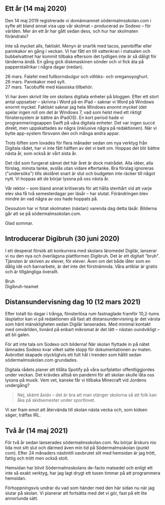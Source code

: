 ## Ett år (14 maj 2020)

Den 14 maj 2019 registrerade vi domännamnet södermalmsskolan.com i syfte att
bland annat visa upp vår skolmat – producerad av Sodexo – för världen. Mer än
ett år har gått sedan dess, och hur har skolmaten förändrats?

Inte så mycket alls, faktiskt. Menyn är snarlik med tacos, pannbiffar eller
pannkakor en gång i veckan. Vi har fått en till vattenkran i matsalen och
bubbelvattnet har kommit tillbaka eftersom det tydligen inte är så dåligt för
tänderna ändå. En gång gick diskmaskinen sönder och vi fick äta på
papperstallrikar i några dagar (nedan).

26 mars. Falafel med fullkornsbulgur och vitlöks- och oreganoyoghurt.  
26 mars. Pannkakor med sylt.  
27 mars. Tacobuffé med klassiska tillbehör.  

Vi har även skrivit lite om skolans digitala enheter på bloggen. Efter ett stort
antal uppsatser – skrivna i Word på en iPad – saknar vi Word på Windows enormt
mycket. Faktiskt saknar jag hela Windows enormt mycket (det spelar ingen roll om
det är Windows 7, vad som helst med ett riktigt fönstersystem är bättre än iPadOS).
En kort period hade vi programmeringsappen Swift på våra digitala enheter. Det var
ingen succé direkt, men uppskattades av några (inklusive några på redaktionen).
När vi bytte app-system försvann den och många andra appar.

Trots löften som lovades för flera månader sedan om nya verktyg från Digitala
rådet, har vi inte fått hälften av det vi bett om. Hoppas det blir bättre nästa
år, som också är vårt sista år.

Det råd som fungerat sämst det här året är dock matrådet. Alla idéer, alla
förslag, minsta tanke, avslås utan vidare eftertanke. Bra förslag ignoreras
("undersöks") tills skolåret snart är slut och budgeten inte räcker till något
nytt. Vi hoppas att de börjar lyssna på oss nästa år.

Vår rektor – som bland annat kritiserats för att hålla stenhårt vid att varje
elev ska få två semesterdagar per läsår – har slutat. Förändringen blev mindre
än vad några av oss hade hoppats på.

Dessutom har vi fotat skolmaten (nästan) varenda dag detta läsår. Bilderna går
att se på södermalmsskolan.com.

Glad sommar.

## Introducerar Digibruh (30 juni 2020)

I ett desperat försök att konkurrera med skolans läromedel Digilär, lanserar
vi nu den nya och överlägsna plattformen Digibruh. Det är ett digitalt
"bruh". Tjänsten är skriven av elever, för elever. Även om det både låter
som en dålig idé och barnarbete, är det inte det förstnämnda. Våra
artiklar är gratis och är tillgängliga överallt.

Bruh  
Digibruh-teamet

## Distansundervisning dag 10 (12 mars 2021)

Efter totalt tio dagar i trånga, fönsterlösa rum fastnaglade framför 10,2-tums
läsplattor kan vi på redaktionen slå fast att distansundervisning är det värsta
som hänt mänskligheten sedan Digilär lanserades. Med minimal kontakt med
omvärlden, livnärd på enbart mikromat är det lätt – nästan oundvikligt – att bli
galen.

För att inte tala om Sodexo och bilderna! När skolan flyttade in på nätet lämnades
Sodexo kvar vilket satte stopp för dokumentationen av maten. Avbrottet skapade
olyckligtvis ett fult hål i trenden som hållit sedan södermalmsskolan.com grundades.

Digitala rådets planer att tillåta Spotify på våra surfplattor offentliggjordes
under veckan. Det krävdes alltså en pandemi för att skolan skulle låta oss lyssna
på musik. Vem vet, kanske får vi tillbaka Minecraft vid Jordens undergång?

> Nej, skämt åsido – det är bra att man stänger skolorna så att folk kan åka på
> skidsemester under sportlovet.

Vi ser fram emot att återvända till skolan nästa vecka och, som kidsen säger, träffas
IRL.

## Två år (14 maj 2021)

För två år sedan lanserades södermalmsskolan.com. Nu börjar årskurs nio lida
mot sitt slut och därmed även min tid på Södermalmsskolan (punkt com). Efter
24 månaders nästintill oavbrutet slit med hemsidan är jag trött, fattig och
trött men också stolt.

Hemsidan har blivit Södermalmsskolans de-facto matsedel och enligt ett inte
så exakt verktyg, har jag lagt drygt ett tusen timmar på att programmera hemsidan.

Förhoppningsvis undrar du vad som händer med den här sidan nu när jag
slutar på skolan. Vi planerar att fortsätta med det vi gör, fast på ett lite
annorlunda sätt.
